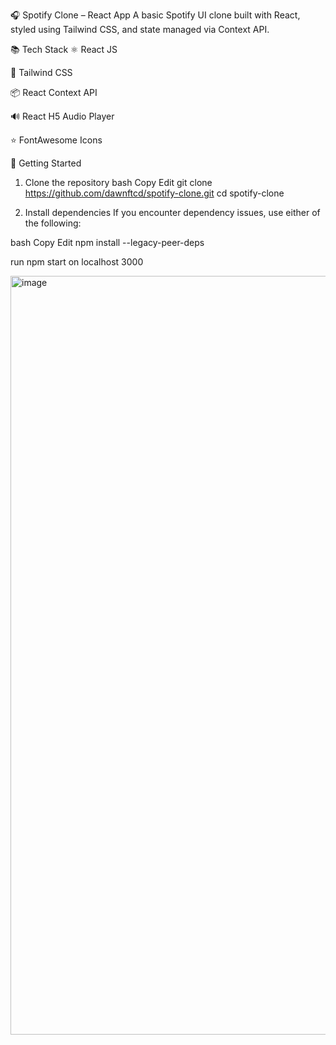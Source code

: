 🎧 Spotify Clone – React App
A basic Spotify UI clone built with React, styled using Tailwind CSS, and state managed via Context API.

📚 Tech Stack
⚛️ React JS

🎨 Tailwind CSS

📦 React Context API

🔊 React H5 Audio Player

⭐ FontAwesome Icons

🚀 Getting Started
1. Clone the repository
bash
Copy
Edit
git clone https://github.com/dawnftcd/spotify-clone.git
cd spotify-clone

2. Install dependencies
If you encounter dependency issues, use either of the following:

bash
Copy
Edit
npm install --legacy-peer-deps

run 
npm start
on localhost 3000

<img width="2519" height="1214" alt="image" src="https://github.com/user-attachments/assets/f3347e19-7f31-4c5b-9ac7-ab32027e6e5d" />
